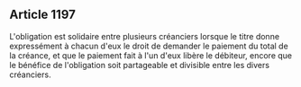 Article 1197
----
L'obligation est solidaire entre plusieurs créanciers lorsque le titre donne
expressément à chacun d'eux le droit de demander le paiement du total de la
créance, et que le paiement fait à l'un d'eux libère le débiteur, encore que le
bénéfice de l'obligation soit partageable et divisible entre les divers
créanciers.
